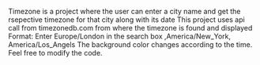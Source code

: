 Timezone is a project where the  user can enter a city name and get the rsepective timezone for that city along with its date
This project uses api call from timezonedb.com from where the timezone is found and displayed
Format: Enter Europe/London in the search box ,America/New_York, America/Los_Angels 
The background color changes according to the time.
Feel free to modify the code.
